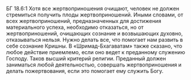 БГ 18.6:1	Хотя все жертвоприношения очищают, человек не должен стремиться получить плоды жертвоприношений. Иными словами, от всех жертвоприношений, предназначенных для достижения материального успеха, необходимо отказаться, но от жертвоприношений, очищающих сознание и возвышающих духовно, отказываться нельзя. Нужно делать все, что помогает нам развить в себе сознание Кришны. В «Шримад-Бхагаватам» также сказано, что любое действие приемлемо, если оно ведет к преданному служению Господу. Таков высший критерий религии. Преданный должен заниматься любой деятельностью, совершать жертвоприношения и делать пожертвования, если это помогает ему служить Богу.